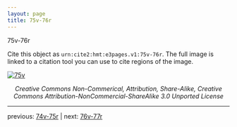 ```yaml
---
layout: page
title: 75v-76r
---
```


75v-76r

Cite this object as `urn:cite2:hmt:e3pages.v1:75v-76r`.  The full image is linked to a citation tool you can use to cite regions of the image.

[![75v](http://www.homermultitext.org/iipsrv?IIIF=/project/homer/pyramidal/deepzoom/hmt/e3bifolio/v1/E3_75v_76r.tif/full/800,/0/default.jpg)](http://www.homermultitext.org/ict2/?urn=urn:cite2:hmt:e3bifolio.v1:E3_75v_76r) 

<p style="text-align: center; font-style: italic;">Creative Commons Non-Commerical, Attribution, Share-Alike, Creative Commons Attribution-NonCommercial-ShareAlike 3.0 Unported License</p>

---

previous: [74v-75r](../74v-75r/) | next: [76v-77r](../76v-77r/)